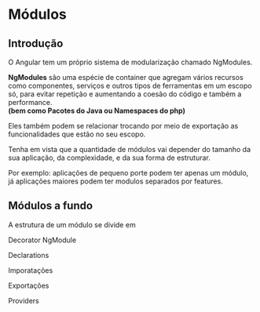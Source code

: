 # Módulos

## Introdução

O Angular tem um próprio sistema de modularização chamado NgModules.

**NgModules** são uma espécie de container que agregam vários recursos como componentes, serviços e outros tipos de ferramentas em um escopo só, para evitar repetição e aumentando a coesão do código e também a performance.<br>
**(bem como Pacotes do Java ou Namespaces do php)**

Eles também podem se relacionar trocando por meio de exportação as funcionalidades que estão no seu escopo.

Tenha em vista que a quantidade de módulos vai depender do tamanho da sua aplicação, da complexidade, e da sua forma de estruturar.

Por exemplo: aplicações de pequeno porte podem ter apenas um módulo, já aplicações maiores podem ter modulos separados por features.


## Módulos a fundo

A estrutura de um módulo se divide em


Decorator NgModule

Declarations

Imporatações

Exportações

Providers
